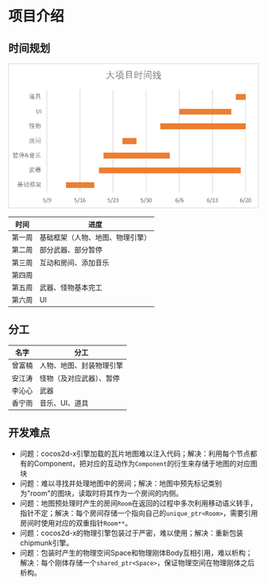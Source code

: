# 项目介绍

## 时间规划
![timeline](assets/timeline.png)

时间|进度
---|---
第一周|基础框架（人物、地图、物理引擎）
第二周|部分武器、部分暂停
第三周|互动和房间、添加音乐
第四周|
第五周|武器、怪物基本完工
第六周|UI

## 分工

名字|分工
---|---
曾富楠|人物、地图、封装物理引擎
安江涛|怪物（及对应武器）、暂停
李沁心|武器
香宁雨|音乐、UI、道具

## 开发难点
* 问题：cocos2d-x引擎加载的瓦片地图难以注入代码；解决：利用每个节点都有的Component，把对应的互动作为`Component`的衍生来存储于地图的对应图块
* 问题：难以寻找并处理地图中的房间；解决：地图中预先标记类别为"room"的图块，读取时将其作为一个房间的内侧。
* 问题：地图预处理时产生的房间`Room`在返回的过程中多次利用移动语义转手，指针不定；解决：每个房间存储一个指向自己的`unique_ptr<Room>`，需要引用房间时使用对应的双重指针`Room**`。
* 问题：cocos2d-x的物理引擎包装过于严密，难以使用；解决：重新包装chipmunk引擎。
* 问题：包装时产生的物理空间Space和物理刚体Body互相引用，难以析构；解决：每个刚体存储一个`shared_ptr<Space>`，保证物理空间在物理刚体之后析构。
